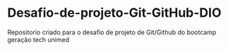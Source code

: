 # Desafio-de-projeto-Git-GitHub-DIO
Repositorio criado para o desafio de projeto de Git/Github do bootcamp geração tech unimed
